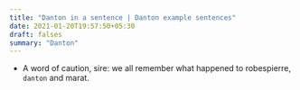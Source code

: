 ```yaml
---
title: "Danton in a sentence | Danton example sentences"
date: 2021-01-20T19:57:50+05:30
draft: falses
summary: "Danton"
---
```

- A word of caution, sire: we all remember what happened to robespierre, `danton` and marat.
                 
